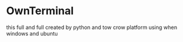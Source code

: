 # OwnTerminal
this full and full created by python and tow crow platform using when windows and ubuntu
